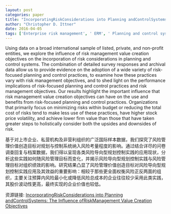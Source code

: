 ```yaml
---
layout: post
categories: paper
title: "IncorporatingRiskConsiderations into Planning andControlSystems: The Influence ofRiskManagement Value Creation Objectives"
author: "Christopher D. Ittner"
date: 2016-04-05
tags: ['Enterprise risk management', ' ERM', ' Planning and control system design']
---
```


Using data on a broad international sample of listed, private, and non-profit entities, we explore the influence of risk management value creation objectives on the incorporation of risk considerations in planning and control systems. The combination of detailed survey responses and archival data allow us to provide evidence on the adoption of a wide variety of risk-focused planning and control practices, to examine how these practices vary with risk management objectives, and to shed light on the performance implications of risk-focused planning and control practices and risk management objectives. Our results highlight the important influence that risk management value creation objectives can have on the use and benefits from risk-focused planning and control practices. Organizations that primarily focus on minimizing risks within budget or reducing the total cost of risks tend to make less use of these practices, have higher stock price volatility, and achieve lower firm value than those that have taken greater steps to holistically consider both the upsides and downsides of risk.

基于对上市企业、私营机构及非营利组织的广泛国际样本数据，我们探究了风险管理价值创造目标对规划与控制系统纳入风险考量程度的影响。通过结合详尽的问卷调查回复与档案数据，我们得以呈现各类风险导向型规划控制实践的应用现状，分析这些实践如何随风险管理目标而变化，并揭示风险导向型规划控制实践与风险管理目标对组织绩效的影响。研究结果凸显了风险管理价值创造目标对风险导向型规划控制实践应用及其效益的重要影响：相较于那些更全面权衡风险正反两面的组织，主要关注预算内风险最小化或降低风险总成本的企业往往较少采用此类实践，其股价波动性更高，最终实现的企业价值也较低。

资源链接: [IncorporatingRiskConsiderations into Planning andControlSystems: The Influence ofRiskManagement Value Creation Objectives](https://papers.ssrn.com/sol3/papers.cfm?abstract_id=2759308)
